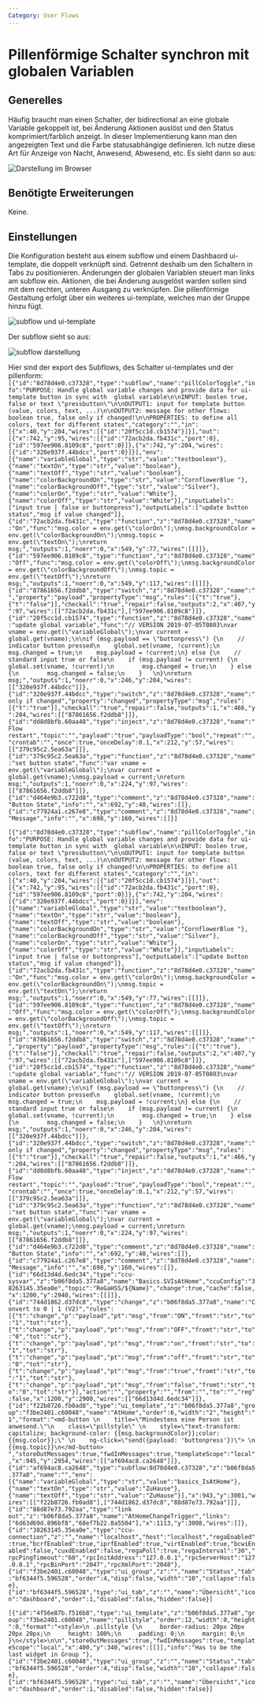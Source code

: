 ```yaml
---
Category: User Flows
---
```


# Pillenförmige Schalter synchron mit globalen Variablen

## Generelles
Häufig braucht man einen Schalter, der bidirectional an eine globale Variable gekoppelt ist, bei Änderung Aktionen auslöst und den Status komprimiert/farblich anzeigt. In dieser Implementierung kann man den angezeigten Text und die Farbe statusabhängige definieren. Ich nutze diese Art für Anzeige von Nacht, Anwesend, Abwesend, etc. Es sieht dann so aus: 

![Darstellung im Browser](https://user-images.githubusercontent.com/17273119/60909649-11853680-a27f-11e9-9105-a00fd1fa5adc.png)

## Benötigte Erweiterungen
Keine.

## Einstellungen
Die Konfiguration besteht aus einem subflow und einem Dashbaord ui-template, die doppelt verknüpft sind. Getrennt deshalb um den Schaltern in Tabs zu positionieren. Änderungen der globalen Variablen steuert man links am subflow ein. Aktionen, die bei Änderung ausgelöst warden sollen sind mit dem rechten, unteren Ausgang zu verknüpfen. 
Die pillenförmige Gestaltung erfolgt über ein weiteres ui-template, welches man der Gruppe hinzu fügt.

![subflow und ui-template](https://user-images.githubusercontent.com/17273119/60909856-98d2aa00-a27f-11e9-941b-ce520d7bf03f.png)

Der subflow sieht so aus: 

![subflow darstellung](https://user-images.githubusercontent.com/17273119/60910199-62495f00-a280-11e9-9094-6190977925c6.png)

Hier sind der export des Subflows, des Schalter ui-templates und der pillenform: 
`[{"id":"8d78d4e0.c37328","type":"subflow","name":"pillColorToggle","info":"PURPOSE: Handle global variable changes and provide data for ui-template button in sync with  global variable\n\nINPUT: boolen true, false or text \"pressbutton\"\n\nOUTPUT1: input for template button (value, colors, text, ...)\n\nOUTPUT2: message for other flows: boolean true, false only if changed!\n\nPROPERTIES: to define all colors, text for different states","category":"","in":[{"x":40,"y":204,"wires":[{"id":"20f5cc1d.cb1574"}]}],"out":[{"x":742,"y":95,"wires":[{"id":"72acb2da.fb431c","port":0},{"id":"597ee906.8109c8","port":0}]},{"x":742,"y":204,"wires":[{"id":"320e937f.44bdcc","port":0}]}],"env":[{"name":"variableGlobal","type":"str","value":"testboolean"},{"name":"textOn","type":"str","value":"boolean"},{"name":"textOff","type":"str","value":"boolean"},{"name":"colorBackgroundOn","type":"str","value":"CornflowerBlue "},{"name":"colorBackgroundOff","type":"str","value":"Silver"},{"name":"colorOn","type":"str","value":"White"},{"name":"colorOff","type":"str","value":"White"}],"inputLabels":["input true | false or buttonpress"],"outputLabels":["update button status","msg if value changed"]},{"id":"72acb2da.fb431c","type":"function","z":"8d78d4e0.c37328","name":"On","func":"msg.color = env.get(\"colorOn\");\nmsg.backgroundColor = env.get(\"colorBackgroundOn\");\nmsg.topic = env.get(\"textOn\");\nreturn msg;","outputs":1,"noerr":0,"x":549,"y":77,"wires":[[]]},{"id":"597ee906.8109c8","type":"function","z":"8d78d4e0.c37328","name":"Off","func":"msg.color = env.get(\"colorOff\");\nmsg.backgroundColor = env.get(\"colorBackgroundOff\");\nmsg.topic = env.get(\"textOff\");\nreturn msg;","outputs":1,"noerr":0,"x":549,"y":117,"wires":[[]]},{"id":"87861656.f2ddb8","type":"switch","z":"8d78d4e0.c37328","name":"","property":"payload","propertyType":"msg","rules":[{"t":"true"},{"t":"false"}],"checkall":"true","repair":false,"outputs":2,"x":407,"y":97,"wires":[["72acb2da.fb431c"],["597ee906.8109c8"]]},{"id":"20f5cc1d.cb1574","type":"function","z":"8d78d4e0.c37328","name":"update global variable","func":"// VERSION 2019-07-05T0803\nvar vname = env.get(\"variableGlobal\");\nvar current = global.get(vname);\n\nif (msg.payload == \"buttonpress\") {\n    // indicator button pressed\n    global.set(vname, !current);\n    msg.changed = true;\n    msg.payload = !current;\n} else {\n    // standard input true or false\n    if (msg.payload != current) {\n        global.set(vname, !current);\n        msg.changed = true;\n    } else {\n        msg.changed = false;\n    }   \n}\nreturn msg;","outputs":1,"noerr":0,"x":246,"y":204,"wires":[["320e937f.44bdcc"]]},{"id":"320e937f.44bdcc","type":"switch","z":"8d78d4e0.c37328","name":"only if changed","property":"changed","propertyType":"msg","rules":[{"t":"true"}],"checkall":"true","repair":false,"outputs":1,"x":466,"y":204,"wires":[["87861656.f2ddb8"]]},{"id":"dd8d8bfb.60aa48","type":"inject","z":"8d78d4e0.c37328","name":"Flow restart","topic":"","payload":"true","payloadType":"bool","repeat":"","crontab":"","once":true,"onceDelay":0.1,"x":212,"y":57,"wires":[["379c95c2.5ea63a"]]},{"id":"379c95c2.5ea63a","type":"function","z":"8d78d4e0.c37328","name":"set button state","func":"var vname = env.get(\"variableGlobal\");\nvar current = global.get(vname);\nmsg.payload = current;\nreturn msg;","outputs":1,"noerr":0,"x":224,"y":97,"wires":[["87861656.f2ddb8"]]},{"id":"d464e9b3.c722d8","type":"comment","z":"8d78d4e0.c37328","name":"Button State","info":"","x":692,"y":40,"wires":[]},{"id":"c77924a1.c267e8","type":"comment","z":"8d78d4e0.c37328","name":"Message","info":"","x":698,"y":160,"wires":[]}]`

`[{"id":"8d78d4e0.c37328","type":"subflow","name":"pillColorToggle","info":"PURPOSE: Handle global variable changes and provide data for ui-template button in sync with  global variable\n\nINPUT: boolen true, false or text \"pressbutton\"\n\nOUTPUT1: input for template button (value, colors, text, ...)\n\nOUTPUT2: message for other flows: boolean true, false only if changed!\n\nPROPERTIES: to define all colors, text for different states","category":"","in":[{"x":40,"y":204,"wires":[{"id":"20f5cc1d.cb1574"}]}],"out":[{"x":742,"y":95,"wires":[{"id":"72acb2da.fb431c","port":0},{"id":"597ee906.8109c8","port":0}]},{"x":742,"y":204,"wires":[{"id":"320e937f.44bdcc","port":0}]}],"env":[{"name":"variableGlobal","type":"str","value":"testboolean"},{"name":"textOn","type":"str","value":"boolean"},{"name":"textOff","type":"str","value":"boolean"},{"name":"colorBackgroundOn","type":"str","value":"CornflowerBlue "},{"name":"colorBackgroundOff","type":"str","value":"Silver"},{"name":"colorOn","type":"str","value":"White"},{"name":"colorOff","type":"str","value":"White"}],"inputLabels":["input true | false or buttonpress"],"outputLabels":["update button status","msg if value changed"]},{"id":"72acb2da.fb431c","type":"function","z":"8d78d4e0.c37328","name":"On","func":"msg.color = env.get(\"colorOn\");\nmsg.backgroundColor = env.get(\"colorBackgroundOn\");\nmsg.topic = env.get(\"textOn\");\nreturn msg;","outputs":1,"noerr":0,"x":549,"y":77,"wires":[[]]},{"id":"597ee906.8109c8","type":"function","z":"8d78d4e0.c37328","name":"Off","func":"msg.color = env.get(\"colorOff\");\nmsg.backgroundColor = env.get(\"colorBackgroundOff\");\nmsg.topic = env.get(\"textOff\");\nreturn msg;","outputs":1,"noerr":0,"x":549,"y":117,"wires":[[]]},{"id":"87861656.f2ddb8","type":"switch","z":"8d78d4e0.c37328","name":"","property":"payload","propertyType":"msg","rules":[{"t":"true"},{"t":"false"}],"checkall":"true","repair":false,"outputs":2,"x":407,"y":97,"wires":[["72acb2da.fb431c"],["597ee906.8109c8"]]},{"id":"20f5cc1d.cb1574","type":"function","z":"8d78d4e0.c37328","name":"update global variable","func":"// VERSION 2019-07-05T0803\nvar vname = env.get(\"variableGlobal\");\nvar current = global.get(vname);\n\nif (msg.payload == \"buttonpress\") {\n    // indicator button pressed\n    global.set(vname, !current);\n    msg.changed = true;\n    msg.payload = !current;\n} else {\n    // standard input true or false\n    if (msg.payload != current) {\n        global.set(vname, !current);\n        msg.changed = true;\n    } else {\n        msg.changed = false;\n    }   \n}\nreturn msg;","outputs":1,"noerr":0,"x":246,"y":204,"wires":[["320e937f.44bdcc"]]},{"id":"320e937f.44bdcc","type":"switch","z":"8d78d4e0.c37328","name":"only if changed","property":"changed","propertyType":"msg","rules":[{"t":"true"}],"checkall":"true","repair":false,"outputs":1,"x":466,"y":204,"wires":[["87861656.f2ddb8"]]},{"id":"dd8d8bfb.60aa48","type":"inject","z":"8d78d4e0.c37328","name":"Flow restart","topic":"","payload":"true","payloadType":"bool","repeat":"","crontab":"","once":true,"onceDelay":0.1,"x":212,"y":57,"wires":[["379c95c2.5ea63a"]]},{"id":"379c95c2.5ea63a","type":"function","z":"8d78d4e0.c37328","name":"set button state","func":"var vname = env.get(\"variableGlobal\");\nvar current = global.get(vname);\nmsg.payload = current;\nreturn msg;","outputs":1,"noerr":0,"x":224,"y":97,"wires":[["87861656.f2ddb8"]]},{"id":"d464e9b3.c722d8","type":"comment","z":"8d78d4e0.c37328","name":"Button State","info":"","x":692,"y":40,"wires":[]},{"id":"c77924a1.c267e8","type":"comment","z":"8d78d4e0.c37328","name":"Message","info":"","x":698,"y":160,"wires":[]},{"id":"66d13d4d.6edc34","type":"ccu-sysvar","z":"b06f8da5.377a8","name":"Basics.SVIsAtHome","ccuConfig":"38263145.35ea0e","topic":"ReGaHSS/${Name}","change":true,"cache":false,"x":1200,"y":2940,"wires":[[]]},{"id":"744d1862.d37dc8","type":"change","z":"b06f8da5.377a8","name":"Convert to 0 | 1 (V2)","rules":[{"t":"change","p":"payload","pt":"msg","from":"ON","fromt":"str","to":"1","tot":"str"},{"t":"change","p":"payload","pt":"msg","from":"OFF","fromt":"str","to":"0","tot":"str"},{"t":"change","p":"payload","pt":"msg","from":"on","fromt":"str","to":"1","tot":"str"},{"t":"change","p":"payload","pt":"msg","from":"off","fromt":"str","to":"0","tot":"str"},{"t":"change","p":"payload","pt":"msg","from":"true","fromt":"str","to":"1","tot":"str"},{"t":"change","p":"payload","pt":"msg","from":"false","fromt":"str","to":"0","tot":"str"}],"action":"","property":"","from":"","to":"","reg":false,"x":1200,"y":2900,"wires":[["66d13d4d.6edc34"]]},{"id":"f22b8726.fb0ad8","type":"ui_template","z":"b06f8da5.377a8","group":"f3be2401.c60048","name":"AtHome","order":6,"width":"2","height":"1","format":"<md-button \n    title=\"Mindestens eine Person ist anwesend.\"\n    class=\"pillstyle\" \n    style=\"text-transform: capitalize; background-color: {{msg.backgroundColor}};color: {{msg.color}};\" \n    ng-click=\"send({payload: 'buttonpress'})\"> \n    {{msg.topic}}\n</md-button> ","storeOutMessages":true,"fwdInMessages":true,"templateScope":"local","x":945,"y":2954,"wires":[["af694ac8.ca2648"]]},{"id":"af694ac8.ca2648","type":"subflow:8d78d4e0.c37328","z":"b06f8da5.377a8","name":"","env":[{"name":"variableGlobal","type":"str","value":"basics_IsAtHome"},{"name":"textOn","type":"str","value":"ZuHause"},{"name":"textOff","type":"str","value":"ZuHause"}],"x":943,"y":3001,"wires":[["f22b8726.fb0ad8"],["744d1862.d37dc8","88d87e73.792aa"]]},{"id":"88d87e73.792aa","type":"link out","z":"b06f8da5.377a8","name":"AtHomeChangeTrigger","links":["6d63d69d.896bf8","68ef7b22.8a5504"],"x":1113,"y":3008,"wires":[]},{"id":"38263145.35ea0e","type":"ccu-connection","z":"","name":"localhost","host":"localhost","regaEnabled":true,"bcrfEnabled":true,"iprfEnabled":true,"virtEnabled":true,"bcwiEnabled":false,"cuxdEnabled":false,"regaPoll":true,"regaInterval":"30","rpcPingTimeout":"60","rpcInitAddress":"127.0.0.1","rpcServerHost":"127.0.0.1","rpcBinPort":"2047","rpcXmlPort":"2048"},{"id":"f3be2401.c60048","type":"ui_group","z":"","name":"Status","tab":"bf6344f5.596528","order":4,"disp":false,"width":"10","collapse":false},{"id":"bf6344f5.596528","type":"ui_tab","z":"","name":"Übersicht","icon":"dashboard","order":1,"disabled":false,"hidden":false}]`

`[{"id":"4f56e87b.f516b8","type":"ui_template","z":"b06f8da5.377a8","group":"f3be2401.c60048","name":"pillstyle","order":12,"width":0,"height":0,"format":"<style>\n .pillstyle {\n     border-radius: 20px 20px 20px 20px;\n     height: 100%;\n     padding: 0;\n     margin: 0;\n }\n</style>\n\n","storeOutMessages":true,"fwdInMessages":true,"templateScope":"local","x":400,"y":340,"wires":[[]],"info":"Has to be the last widget in Group "},{"id":"f3be2401.c60048","type":"ui_group","z":"","name":"Status","tab":"bf6344f5.596528","order":4,"disp":false,"width":"10","collapse":false},{"id":"bf6344f5.596528","type":"ui_tab","z":"","name":"Übersicht","icon":"dashboard","order":1,"disabled":false,"hidden":false}]`

